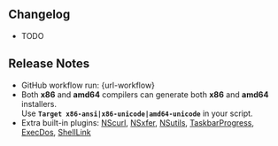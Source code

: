 ## Changelog

* TODO

## Release Notes

* GitHub workflow run: {url-workflow}
* Both **x86** and **amd64** compilers can generate both **x86** and **amd64** installers.  
  Use **`Target x86-ansi|x86-unicode|amd64-unicode`** in your script.
* Extra built-in plugins: [NScurl](https://github.com/negrutiu/nsis-nscurl), [NSxfer](https://github.com/negrutiu/nsis-nsxfer), [NSutils](https://github.com/negrutiu/nsis-nsutils), [TaskbarProgress](https://github.com/negrutiu/nsis-taskbarprogress), [ExecDos](https://github.com/negrutiu/nsis-execdos), [ShellLink](https://github.com/negrutiu/nsis-shelllink)
